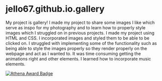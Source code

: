 # jello67.github.io.gallery
My project is gallery! I made my project to share some images I like which serve as inspo for my photography and to learn how to properly style images which I struggled on in previous projects. I made my project using HTML and CSS. I incorporated images and styled them to be able to be clicked on. I struggled with implementing some of the functionality such as being able to style the images properly so they render properly on the webpage and act as I wanted to. It was time consuming getting the animations right and other elements. I learned how to incorporate music elements.

[![Athena Award Badge](https://img.shields.io/endpoint?url=https%3A%2F%2Faward.athena.hackclub.com%2Fapi%2Fbadge)](https://award.athena.hackclub.com?utm_source=readme)
